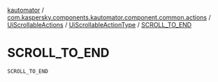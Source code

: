 [kautomator](../../../index.md) / [com.kaspersky.components.kautomator.component.common.actions](../../index.md) / [UiScrollableActions](../index.md) / [UiScrollableActionType](index.md) / [SCROLL_TO_END](./-s-c-r-o-l-l_-t-o_-e-n-d.md)

# SCROLL_TO_END

`SCROLL_TO_END`